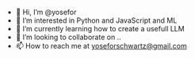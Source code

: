 - 👋 Hi, I’m @yosefor
- 👀 I’m interested in Python and JavaScript and ML
- 🌱 I’m currently learning how to create a usefull LLM
- 💞️ I’m looking to collaborate on ..
- 📫 How to reach me at yoseforschwartz@gmail.com

<!---
yosefor/yosefor is a ✨ special ✨ repository because its `README.md` (this file) appears on your GitHub profile.
You can click the Preview link to take a look at your changes.
--->
